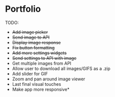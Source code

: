 # Portfolio

TODO:
- ~~Add image picker~~
- ~~Send image to API~~
- ~~Display image response~~
- ~~Fix button formatting~~
- ~~Add more settings widgets~~
- ~~Send settings to API with image~~
- Get multiple images from API
- Allow user to download all images/GIFS as a .zip
- Add slider for GIF
- Zoom and pan around image viewer
- Last final visual touches
- Make app more responsive*
